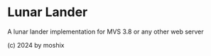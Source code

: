 # Lunar Lander
A lunar lander implementation for MVS 3.8 or any other web server

(c) 2024 by moshix
